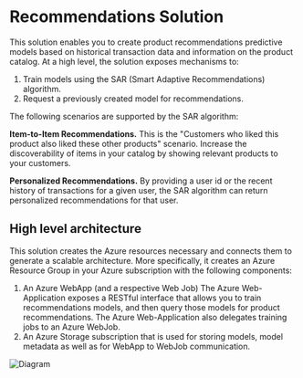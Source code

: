 # Recommendations Solution

This solution enables you to create product recommendations predictive models based on historical transaction data and information on the product catalog.
At a high level, the solution exposes mechanisms to:
1. Train models using the SAR (Smart Adaptive Recommendations) algorithm.
2. Request a previously created model for recommendations.

The following scenarios are supported by the SAR algorithm:

**Item-to-Item Recommendations.** This is the "Customers who liked this product also liked these other products" scenario. Increase the discoverability of items in your catalog by showing relevant products to your customers.

**Personalized Recommendations.** By providing a user id or the recent history of transactions for a given user, the SAR algorithm can return personalized recommendations for that user.

## High level architecture

This solution creates the Azure resources necessary and connects them to generate a scalable architecture.  More specifically, it creates an Azure Resource Group in your Azure subscription with the following components:

1. An Azure WebApp (and a respective Web Job) The Azure Web-Application exposes a RESTful interface that allows you to train recommendations models, and then query those models for product recommendations. The Azure Web-Application also delegates training jobs to an Azure WebJob.
2. An Azure Storage subscription that is used for storing models, model metadata as well as for WebApp to WebJob communication.


![Diagram]({PatternAssetBaseUrl}/highlevelarch.png)